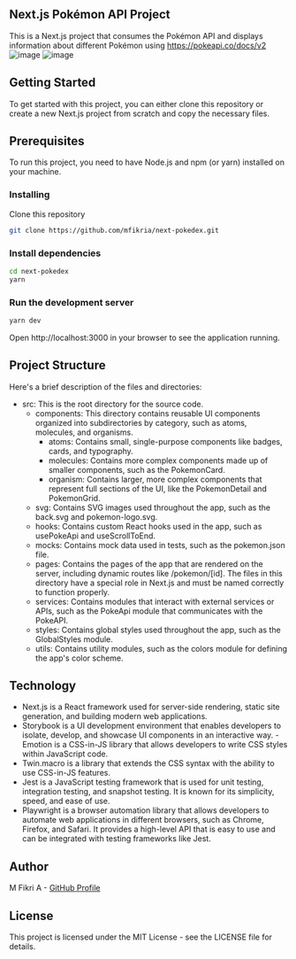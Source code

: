 ## Next.js Pokémon API Project
This is a Next.js project that consumes the Pokémon API and displays information about different Pokémon using https://pokeapi.co/docs/v2
<img alt="image" src="https://user-images.githubusercontent.com/9253585/226161666-32938781-c21b-474e-bfc2-8e84f7e937f5.png">
<img alt="image" src="https://user-images.githubusercontent.com/9253585/226161689-e503d601-5eae-4df6-a119-25982ec1c47d.png">

## Getting Started
To get started with this project, you can either clone this repository or create a new Next.js project from scratch and copy the necessary files.

## Prerequisites
To run this project, you need to have Node.js and npm (or yarn) installed on your machine.

### Installing
Clone this repository

```bash
git clone https://github.com/mfikria/next-pokedex.git
```

### Install dependencies

```bash
cd next-pokedex
yarn
```

### Run the development server

```bash
yarn dev
```

Open http://localhost:3000 in your browser to see the application running.

## Project Structure
Here's a brief description of the files and directories:

- src: This is the root directory for the source code.
  - components: This directory contains reusable UI components organized into subdirectories by category, such as atoms, molecules, and organisms.
    - atoms: Contains small, single-purpose components like badges, cards, and typography.
    - molecules: Contains more complex components made up of smaller components, such as the PokemonCard.
    - organism: Contains larger, more complex components that represent full sections of the UI, like the PokemonDetail and PokemonGrid.
  - svg: Contains SVG images used throughout the app, such as the back.svg and pokemon-logo.svg.
  - hooks: Contains custom React hooks used in the app, such as usePokeApi and useScrollToEnd.
  - mocks: Contains mock data used in tests, such as the pokemon.json file.
  - pages: Contains the pages of the app that are rendered on the server, including dynamic routes like /pokemon/[id]. The files in this directory have a special role in Next.js and must be named correctly to function properly.
  - services: Contains modules that interact with external services or APIs, such as the PokeApi module that communicates with the PokeAPI.
  - styles: Contains global styles used throughout the app, such as the GlobalStyles module.
  - utils: Contains utility modules, such as the colors module for defining the app's color scheme.

## Technology
- Next.js is a React framework used for server-side rendering, static site generation, and building modern web applications.
- Storybook is a UI development environment that enables developers to isolate, develop, and showcase UI components in an interactive way. - Emotion is a CSS-in-JS library that allows developers to write CSS styles within JavaScript code.
- Twin.macro is a library that extends the CSS syntax with the ability to use CSS-in-JS features.
- Jest is a JavaScript testing framework that is used for unit testing, integration testing, and snapshot testing. It is known for its simplicity, speed, and ease of use.
- Playwright is a browser automation library that allows developers to automate web applications in different browsers, such as Chrome, Firefox, and Safari. It provides a high-level API that is easy to use and can be integrated with testing frameworks like Jest.

## Author
M Fikri A - [GitHub Profile](https://github.com.mfikria)

## License
This project is licensed under the MIT License - see the LICENSE file for details.
